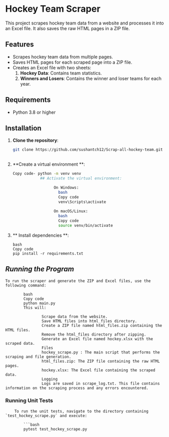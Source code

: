 # Hockey Team Scraper

This project scrapes hockey team data from a website and processes it into an Excel file. It also saves the raw HTML pages in a ZIP file.

## Features

- Scrapes hockey team data from multiple pages.
- Saves HTML pages for each scraped page into a ZIP file.
- Creates an Excel file with two sheets:
  1. **Hockey Data**: Contains team statistics.
  2. **Winners and Losers**: Contains the winner and loser teams for each year.

## Requirements

- Python 3.8 or higher

## Installation

1. **Clone the repository**:
   ```bash
   git clone https://github.com/sushantch12/Scrap-all-hockey-team.git 
  
   
2. **Create a virtual environment **:

    ```bash
    Copy code- python -m venv venv
                ## Activate the virtual environment:

                      On Windows:
                        bash
                        Copy code
                        venv\Scripts\activate
                        
                      On macOS/Linux:
                        bash
                        Copy code
                        source venv/bin/activate
   
3. ** Install dependencies **:

       bash
       Copy code
       pip install -r requirements.txt


##  _**Running the Program**_ 

    To run the scraper and generate the ZIP and Excel files, use the following command:

            bash
            Copy code
            python main.py
            This will:

                    Scrape data from the website.
                    Save HTML files into html_files directory.
                    Create a ZIP file named html_files.zip containing the HTML files.
                    Remove the html_files directory after zipping.
                    Generate an Excel file named hockey.xlsx with the scraped data.
                    Files
                    hockey_scrape.py : The main script that performs the scraping and file generation.
                    html_files.zip: The ZIP file containing the raw HTML pages.
                    hockey.xlsx: The Excel file containing the scraped data.
                    Logging
                    Logs are saved in scrape_log.txt. This file contains information on the scraping process and any errors encountered.


### Running Unit Tests

        To run the unit tests, navigate to the directory containing `test_hockey_scrape.py` and execute:

            ```bash
            pytest test_hockey_scrape.py
